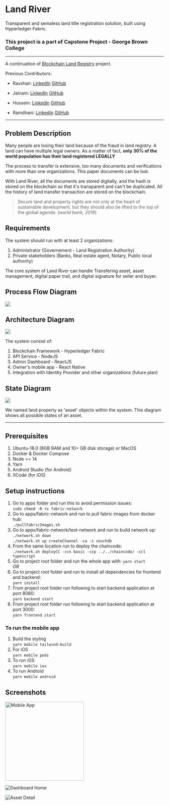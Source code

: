 # Land River

Transparent and semaless land title registration solution, built using Hyperledger Fabric.

### This project is a part of Capstone Project - George Brown College

---

A continuation of [Blockchain Land Registry](https://github.com/rumjuice/blockchain-land-registry.git) project.

Previous Contributors:

- Ravshan: [LinkedIn](https://www.linkedin.com/in/rmakhmadaliev/) [GitHub](https://github.com/Ravshann)

- Jainam: [LinkedIn](https://www.linkedin.com/in/jainmshah/) [GitHub](https://github.com/naxer-12)

- Hossein: [LinkedIn](https://www.linkedin.com/in/hossein-hesami-5a565b78/) [GitHub](https://github.com/DarioHesami)

- Ramdhani: [LinkedIn](https://www.linkedin.com/in/ramdhaniharis/) [GitHub](https://github.com/rumjuice)

---

## Problem Description

Many people are losing their land because of the fraud in land registry. A land can have multiple legal owners. As a matter of fact, **only 30% of the world population has their land registered LEGALLY**

The process to transfer is extensive, too many documents and verifications with more than one organizations. This paper documents can be lost.

With Land River, all the documents are stored digitally, and the hash is stored on the blockchain so that it's transparent and can't be duplicated. All the history of land transfer transaction are stored on the blockchain.

> Secure land and property rights are not only at the heart of sustainable development, but they should also be lifted to the top of the global agenda. (_world bank, 2019_)

## Requirements

The system should run with at least 2 organizations:

1. Administrator (Governement - Land Registration Authority)
2. Private stakeholders (Banks, Real estate agent, Notary, Public local authority)

The core system of Land River can handle Transfering asset, asset management, digital paper trail, and digital signature for seller and buyer.

## Process Flow Diagram

![](assets/flow-diagram.jpg)

## Architecture Diagram

![](assets/sys-arch.jpg)

The system consist of:

1. Blockchain Framework - Hyperledger Fabric
2. API Service - NodeJS
3. Admin Dashboard - ReactJS
4. Owner's mobile app - React Native
5. Integration with Identity Provider and other organizations (future plan)

## State Diagram

![](assets/state-diagram.jpg)

We named land property as 'asset' objects within the system. This diagram shows all possible states of an asset.

---

## Prerequisites

1. Ubuntu-18.0 (8GB RAM and 10+ GB disk storage) or MacOS
2. Docker & Docker Compose
3. Node >= 14
4. Yarn
5. Android Studio (for Android)
6. XCode (for iOS)

## Setup instructions

1. Go to apps folder and run this to avoid permission issues:  
   `sudo chmod -R +x fabric-network`
2. Go to apps/fabric-network and run to pull fabric images from docker hub:  
   `./pullFabricImages.sh`
3. Go to apps/fabric-network/test-network and run to build network up:  
   `./network.sh down`  
   `./network.sh up createChannel -ca -s couchdb`
4. From the same location run to deploy the chaincode:  
   `./network.sh deployCC -ccn basic -ccp ../../chaincode/ -ccl typescript`
5. Go to project root folder and run the whole app with:
   `yarn start`  
   _OR_
6. Go to project root folder and run to install all dependencies for frontend and backend:  
   `yarn install`
7. From project root folder run following to start backend application at port 8080:  
   `yarn backend start`
8. From project root folder run following to start backend application at port 3000:  
   `yarn frontend start`

### To run the mobile app

1. Build the styling  
   `yarn mobile tailwind:build`
2. For iOS  
   `yarn mobile pods`
3. To run iOS  
   `yarn mobile ios`
4. To run Android  
   `yarn mobile android`

## Screenshots

<img src="assets/mobile-sc.png" alt="Mobile App" width="250"/>

![Dashboard Home](assets/dashboard-sc.png)

![Asset Detail](assets/detail-sc.png)
